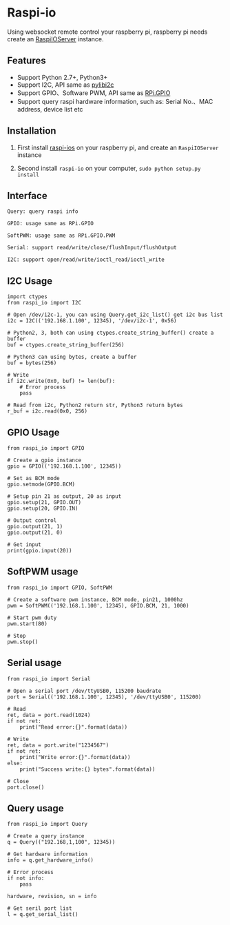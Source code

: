 Raspi-io
========
Using websocket remote control your raspberry pi, raspberry pi needs create an  [RaspiIOServer](https://github.com/amaork/raspi-ios "RaspiIOServer") instance.

## Features

- Support Python 2.7+, Python3+
- Support I2C, API same as [pylibi2c](https://github.com/amaork/libi2c)
- Support GPIO、Software PWM, API same as [RPi.GPIO](https://sourceforge.net/projects/raspberry-gpio-python/)
- Support query raspi hardware information, such as: Serial No.、MAC address, device list etc

## Installation

1. First install [raspi-ios](https://github.com/amaork/raspi-ios) on your raspberry pi, and create an `RaspiIOServer` instance

2. Second install `raspi-io` on your computer, `sudo python setup.py install`

## Interface

    Query: query raspi info

    GPIO: usage same as RPi.GPIO

    SoftPWM: usage same as RPi.GPIO.PWM

    Serial: support read/write/close/flushInput/flushOutput

    I2C: support open/read/write/ioctl_read/ioctl_write

## I2C Usage

    import ctypes
    from raspi_io import I2C

    # Open /dev/i2c-1, you can using Query.get_i2c_list() get i2c bus list
    i2c = I2C(('192.168.1.100', 12345), '/dev/i2c-1', 0x56)

    # Python2, 3, both can using ctypes.create_string_buffer() create a buffer
    buf = ctypes.create_string_buffer(256)

    # Python3 can using bytes, create a buffer
    buf = bytes(256)

    # Write
    if i2c.write(0x0, buf) != len(buf):
        # Error process
        pass

    # Read from i2c, Python2 return str, Python3 return bytes
    r_buf = i2c.read(0x0, 256)

## GPIO Usage

    from raspi_io import GPIO

    # Create a gpio instance
    gpio = GPIO(('192.168.1.100', 12345))

    # Set as BCM mode
    gpio.setmode(GPIO.BCM)

    # Setup pin 21 as output, 20 as input
    gpio.setup(21, GPIO.OUT)
    gpio.setup(20, GPIO.IN)

    # Output control
    gpio.output(21, 1)
    gpio.output(21, 0)

    # Get input
    print(gpio.input(20))

## SoftPWM usage

    from raspi_io import GPIO, SoftPWM

    # Create a software pwm instance, BCM mode, pin21, 1000hz
    pwm = SoftPWM(('192.168.1.100', 12345), GPIO.BCM, 21, 1000)

    # Start pwm duty
    pwm.start(80)

    # Stop
    pwm.stop()

## Serial usage

    from raspi_io import Serial

    # Open a serial port /dev/ttyUSB0, 115200 baudrate
    port = Serial(('192.168.1.100', 12345), '/dev/ttyUSB0', 115200)

    # Read
    ret, data = port.read(1024)
    if not ret:
        print("Read error:{}".format(data))

    # Write
    ret, data = port.write("1234567")
    if not ret:
        print("Write error:{}".format(data))
    else:
        print("Success write:{} bytes".format(data))

    # Close
    port.close()

## Query usage

    from raspi_io import Query

    # Create a query instance
    q = Query(("192.168,1,100", 12345))

    # Get hardware information
    info = q.get_hardware_info()

    # Error process
    if not info:
        pass

    hardware, revision, sn = info

    # Get seril port list
    l = q.get_serial_list()

